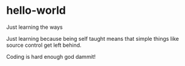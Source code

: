 # hello-world
Just learning the ways

Just learning because being self taught means that simple things like source control get left behind.

Coding is hard enough god dammit!
